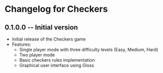 # Changelog for Checkers

## 0.1.0.0 -- Initial version

* Initial release of the Checkers game
* Features:
  * Single player mode with three difficulty levels (Easy, Medium, Hard)
  * Two player mode
  * Basic checkers rules implementation
  * Graphical user interface using Gloss
